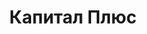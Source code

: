 --- 
title: "Капитал Плюс" 
site: "www.kapitalplus.com.ua" 
town: "Севастополь" 
tel: ["+38 (0692) 44-35-87, +38 (0692) 45-12-03, +38 (0692) 94-58-76, +7 (978) 756-13-76, +38 (050) 569-76-00"] 
address: "Россия, АР Крым, г. Севастополь, пр. Генерала Острякова, 42" 
mail: "officekapitalplus@mail.ru" 
--- 